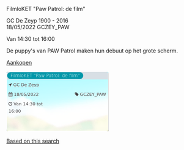 FilmloKET "Paw Patrol: de film"

GC De Zeyp 1900 - 2016  
18/05/2022 GCZEY\_PAW  

Van 14:30 tot 16:00

  

  

De puppy's van PAW Patrol maken hun debuut op het grote scherm.  

[Aankopen](https://tickets.vgc.be/ticketingActivity/subscribe/GCZEY_PAW)

![](68413.png)

[Based on this search](https://tickets.vgc.be/activity/index?&vrijeplaatsen=1&Age%5B%5D=3%2C5&entity=276)